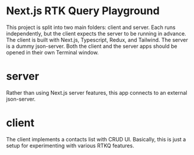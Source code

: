 # Next.js RTK Query Playground

This project is split into two main folders: client and server. Each runs independently, but the client expects the server to be running in advance. The client is built with Next.js, Typescript, Redux, and Tailwind. The server is a dummy json-server. Both the client and the server apps should be opened in their own Terminal window.

# server

Rather than using Next.js server features, this app connects to an external json-server.

# client

The client implements a contacts list with CRUD UI. Basically, this is just a setup for experimenting with various RTKQ features.
